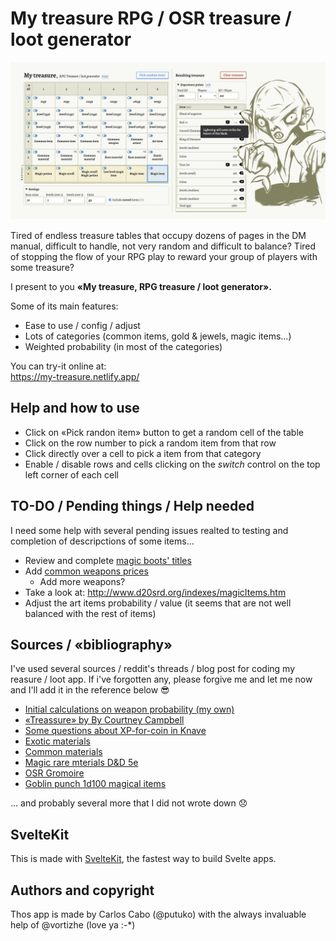 # My treasure RPG / OSR treasure / loot generator

<a href="https://my-treasure.netlify.app/" target="_blank"><img src="https://raw.githubusercontent.com/RPG-tool/my-treasure/master/repository-open-graph.png"></a>

Tired of endless treasure tables that occupy dozens of pages in the DM manual, difficult to handle, not very random and difficult to balance? Tired of stopping the flow of your RPG play to reward your group of players with some treasure?

I present to you **«My treasure, RPG treasure / loot generator».**

Some of its main features:

- Ease to use / config / adjust
- Lots of categories (common items, gold & jewels, magic items...)
- Weighted probability (in most of the categories)

You can try-it online at:  
<a href="https://my-treasure.netlify.app/" target="_blank">https://my-treasure.netlify.app/</a>


## Help and how to use

- Click on «Pick randon item» button to get a random cell of the table
- Click on the row number to pick a random item from that row 
- Click directly over a cell to pick a item from that category
- Enable / disable rows and cells clicking on the _switch_ control on the top left corner of each cell

## TO-DO / Pending things / Help needed

I need some help with several pending issues realted to testing and completion of descripctions of some items...

- Review and complete [magic boots' titles](src/data/magic_item_boots.js)
- Add [common weapons prices](src/data/weapon.js)
  - Add more weapons?
- Take a look at: <http://www.d20srd.org/indexes/magicItems.htm>
- Adjust the art items probability / value (it seems that are not well balanced with the rest of items)

## Sources / «bibliography»

I've used several sources / reddit's threads / blog post for coding my reasure / loot app. If i've forgotten any, please forgive me and let me now and I'll add it in the reference below 😎

- [Initial calculations on weapon probability (my own)](https://docs.google.com/spreadsheets/d/1MCwEoXqDlg7NuFSGCfFv1ndQb3PUfzMkN2o2-cX8ilA/edit?usp=sharing)
- [«Treassure» by By Courtney Campbell](http://angband.oook.cz/steamband/Treasure.pdf)
- [Some questions about XP-for-coin in Knave](https://www.reddit.com/r/osr/comments/f78kh7/some_questions_about_xpforcoin_in_knave/)
- [Exotic materials](https://docs.google.com/document/d/1cYnk8AbBwlQ__ISAl1jYsD59Oc5rnafUCASPu2dh7Dk/edit)
- [Common materials](https://olddungeonmaster.com/2016/12/02/dd-5e-metals/)
- [Magic rare mterials D&D 5e](https://www.reddit.com/r/DnD/comments/4s1z2u/price_list_of_material_spell_components_for_your/)
- [OSR Gromoire](https://osrgrimoire.blogspot.com/2021/01/holmes-expanded-magic-items.html)
- [Goblin punch 1d100 magical items](https://goblinpunch.blogspot.com/2015/01/d100-minor-magical-items.html)

... and probably several more that I did not wrote down 😞

## SvelteKit

This is made with [SvelteKit](https://kit.svelte.dev/), the fastest way to build Svelte apps.

## Authors and copyright

Thos app is made by Carlos Cabo (@putuko) with the always invaluable help of @vortizhe (love ya :-*)
